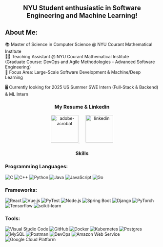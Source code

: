 <!--
**James-Studio/James-Studio** is a ✨ _special_ ✨ repository because its `README.md` (this file) appears on your GitHub profile.

Here are some ideas to get you started:

- 🔭 I’m currently working on ...
- 🌱 I’m currently learning ...
- 👯 I’m looking to collaborate on ...
- 🤔 I’m looking for help with ...
- 💬 Ask me about ...
- 📫 How to reach me: ...
- 😄 Pronouns: ...
- ⚡ Fun fact: ...
-->
<h2 align="center">
NYU Student enthusiastic in Software Engineering and Machine Learning!
</h2> 

## About Me:
📚 Master of Science in Computer Science @ NYU Courant Mathematical Institute <br>
👨‍💻 Teaching Assistant @ NYU Courant Mathematical Institute <br> (Graduate Course: DevOps and Agile Methodologies - Advanced Software Engineering) <br>
🌱 Focus Area: Large-Scale Software Development & Machine/Deep Learning <br>

🖥️ Currently looking for 2025 US Summer SWE Intern (Full-Stack & Backend) & ML Intern <br>

<h3 align="center">My Resume & Linkedin</h3>
<p align="center"> 
	<a href="https://drive.google.com/file/d/11O4Ls9pp6ePGWKoxRsSXm8_XueOuvcxT/view?usp=sharing"><img width="90" height="90" src="https://img.icons8.com/clouds/200/adobe-acrobat.png" alt="adobe-acrobat"/> </a>
	&nbsp;&nbsp;&nbsp;&nbsp;
	<a href="https://www.linkedin.com/in/chun-ho-hung-025400184"><img width="90" height="90" src="https://img.icons8.com/clouds/200/linkedin.png" alt="linkedin"/> </a>
 
	
</p>

<h3 align="center">
Skills
</h3>

### Programming Languages:
![C](https://img.shields.io/badge/c-%2300599C.svg?style=for-the-badge&logo=c&logoColor=white)
![C++](https://img.shields.io/badge/c++-%2300599C.svg?style=for-the-badge&logo=c%2B%2B&logoColor=white)
![Python](https://img.shields.io/badge/python-3670A0?style=for-the-badge&logo=python&logoColor=white)
![Java](https://img.shields.io/badge/java-%23ED8B00.svg?style=for-the-badge&logo=java&logoColor=white)
![JavaScript](https://img.shields.io/badge/javascript-%23323330.svg?style=for-the-badge&logo=javascript&logoColor=white)
![Go](https://img.shields.io/badge/go-009DDE.svg?style=for-the-badge&logo=go&logoColor=%white)

### Frameworks:
![React](https://img.shields.io/badge/react-9717F5.svg?style=for-the-badge&logo=react&logoColor=white)
![Vue.js](https://img.shields.io/badge/vuejs-4A7652.svg?style=for-the-badge&logo=vue.js&logoColor=white)
![PyTest](https://img.shields.io/badge/pytest-40A213.svg?style=for-the-badge&logo=pytest&logoColor=white)
![Node.js](https://img.shields.io/badge/nodejs-4A7652.svg?style=for-the-badge&logo=node.js&logoColor=white)
![Spring Boot](https://img.shields.io/badge/spring%20boot-0D9276.svg?style=for-the-badge&logo=spring-boot&logoColor=white)
![Django](https://img.shields.io/badge/django-87A96B.svg?style=for-the-badge&logo=django&logoColor=white)
![PyTorch](https://img.shields.io/badge/pytorch-F05F42.svg?style=for-the-badge&logo=pytorch&logoColor=white)
![Tensorflow](https://img.shields.io/badge/tensorflow-EB8323.svg?style=for-the-badge&logo=tensorflow&logoColor=white)
![scikit-learn](https://img.shields.io/badge/scikit--learn-%23F7931E.svg?style=for-the-badge&logo=scikit-learn&logoColor=white)


### Tools:
![Visual Studio Code](https://img.shields.io/badge/Visual%20Studio%20Code-0078d7.svg?style=for-the-badge&logo=visual-studio-code&logoColor=white)
![GitHub](https://img.shields.io/badge/github-%23121011.svg?style=for-the-badge&logo=github&logoColor=white)
![Docker](https://img.shields.io/badge/docker-0DB7ED.svg?style=for-the-badge&logo=docker&logoColor=white)
![Kubernetes](https://img.shields.io/badge/kubernetes-3970E4.svg?style=for-the-badge&logo=kubernetes&logoColor=white)
![Postgres](https://img.shields.io/badge/postgres-%23316192.svg?style=for-the-badge&logo=postgresql&logoColor=white)
![MySQL](https://img.shields.io/badge/mysql-%2300f.svg?style=for-the-badge&logo=mysql&logoColor=white)
![Postman](https://img.shields.io/badge/Postman-FF6C37?style=for-the-badge&logo=postman&logoColor=white)
![DevOps](https://img.shields.io/badge/devops-36B5AC.svg?style=for-the-badge&logo=devops&logoColor=%white)
![Amazon Web Service](https://img.shields.io/badge/aws-F9C70C.svg?style=for-the-badge&logo=devops&logoColor=%white)
![Google Cloud Platform](https://img.shields.io/badge/gcp-FFDC2E.svg?style=for-the-badge&logo=devops&logoColor=%white)





